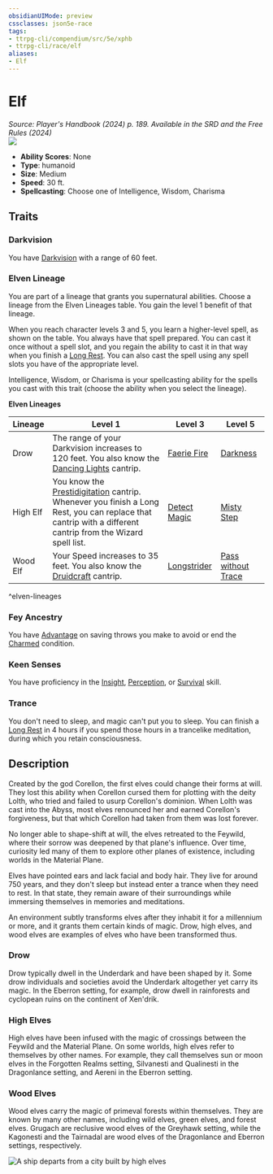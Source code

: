 ```yaml
---
obsidianUIMode: preview
cssclasses: json5e-race
tags:
- ttrpg-cli/compendium/src/5e/xphb
- ttrpg-cli/race/elf
aliases:
- Elf
---
```

# Elf
*Source: Player's Handbook (2024) p. 189. Available in the <span title='Systems Reference Document (5.2)'>SRD</span> and the Free Rules (2024)*  
![](races/XPHB/Elf.webp#right)

- **Ability Scores**: None
- **Type**: humanoid
- **Size**: Medium
- **Speed**: 30 ft.
- **Spellcasting**: Choose one of Intelligence, Wisdom, Charisma

## Traits

### Darkvision

You have [Darkvision](/3-Mechanics/CLI/senses.md#Darkvision) with a range of 60 feet.

### Elven Lineage

You are part of a lineage that grants you supernatural abilities. Choose a lineage from the Elven Lineages table. You gain the level 1 benefit of that lineage.

When you reach character levels 3 and 5, you learn a higher-level spell, as shown on the table. You always have that spell prepared. You can cast it once without a spell slot, and you regain the ability to cast it in that way when you finish a [Long Rest](/3-Mechanics/CLI/variant-rules/long-rest-xphb.md). You can also cast the spell using any spell slots you have of the appropriate level.

Intelligence, Wisdom, or Charisma is your spellcasting ability for the spells you cast with this trait (choose the ability when you select the lineage).

**Elven Lineages**

| Lineage | Level 1 | Level 3 | Level 5 |
|---------|---------|---------|---------|
| Drow | The range of your Darkvision increases to 120 feet. You also know the [Dancing Lights](/3-Mechanics/CLI/spells/dancing-lights-xphb.md) cantrip. | [Faerie Fire](/3-Mechanics/CLI/spells/faerie-fire-xphb.md) | [Darkness](/3-Mechanics/CLI/spells/darkness-xphb.md) |
| High Elf | You know the [Prestidigitation](/3-Mechanics/CLI/spells/prestidigitation-xphb.md) cantrip. Whenever you finish a Long Rest, you can replace that cantrip with a different cantrip from the Wizard spell list. | [Detect Magic](/3-Mechanics/CLI/spells/detect-magic-xphb.md) | [Misty Step](/3-Mechanics/CLI/spells/misty-step-xphb.md) |
| Wood Elf | Your Speed increases to 35 feet. You also know the [Druidcraft](/3-Mechanics/CLI/spells/druidcraft-xphb.md) cantrip. | [Longstrider](/3-Mechanics/CLI/spells/longstrider-xphb.md) | [Pass without Trace](/3-Mechanics/CLI/spells/pass-without-trace-xphb.md) |
^elven-lineages

### Fey Ancestry

You have [Advantage](/3-Mechanics/CLI/variant-rules/advantage-xphb.md) on saving throws you make to avoid or end the [Charmed](/3-Mechanics/CLI/conditions.md#Charmed) condition.

### Keen Senses

You have proficiency in the [Insight](/3-Mechanics/CLI/skills.md#Insight), [Perception](/3-Mechanics/CLI/skills.md#Perception), or [Survival](/3-Mechanics/CLI/skills.md#Survival) skill.

### Trance

You don't need to sleep, and magic can't put you to sleep. You can finish a [Long Rest](/3-Mechanics/CLI/variant-rules/long-rest-xphb.md) in 4 hours if you spend those hours in a trancelike meditation, during which you retain consciousness.

## Description

Created by the god Corellon, the first elves could change their forms at will. They lost this ability when Corellon cursed them for plotting with the deity Lolth, who tried and failed to usurp Corellon's dominion. When Lolth was cast into the Abyss, most elves renounced her and earned Corellon's forgiveness, but that which Corellon had taken from them was lost forever.

No longer able to shape-shift at will, the elves retreated to the Feywild, where their sorrow was deepened by that plane's influence. Over time, curiosity led many of them to explore other planes of existence, including worlds in the Material Plane.

Elves have pointed ears and lack facial and body hair. They live for around 750 years, and they don't sleep but instead enter a trance when they need to rest. In that state, they remain aware of their surroundings while immersing themselves in memories and meditations.

An environment subtly transforms elves after they inhabit it for a millennium or more, and it grants them certain kinds of magic. Drow, high elves, and wood elves are examples of elves who have been transformed thus.

### Drow

Drow typically dwell in the Underdark and have been shaped by it. Some drow individuals and societies avoid the Underdark altogether yet carry its magic. In the Eberron setting, for example, drow dwell in rainforests and cyclopean ruins on the continent of Xen'drik.

### High Elves

High elves have been infused with the magic of crossings between the Feywild and the Material Plane. On some worlds, high elves refer to themselves by other names. For example, they call themselves sun or moon elves in the Forgotten Realms setting, Silvanesti and Qualinesti in the Dragonlance setting, and Aereni in the Eberron setting.

### Wood Elves

Wood elves carry the magic of primeval forests within themselves. They are known by many other names, including wild elves, green elves, and forest elves. Grugach are reclusive wood elves of the Greyhawk setting, while the Kagonesti and the Tairnadal are wood elves of the Dragonlance and Eberron settings, respectively.


![A ship departs from a city built by high elves](races/XPHB/148-05-022.elf-city.webp#center)